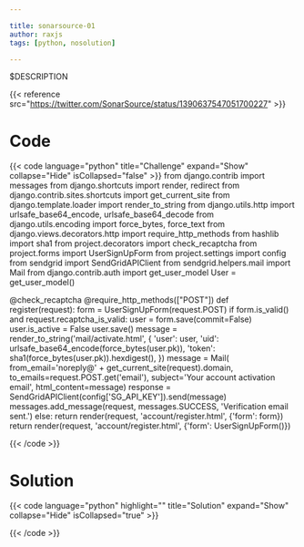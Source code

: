 ```yaml
---

title: sonarsource-01
author: raxjs
tags: [python, nosolution]

---
```


$DESCRIPTION

<!--more-->
{{< reference src="https://twitter.com/SonarSource/status/1390637547051700227" >}}

# Code
{{< code language="python"  title="Challenge" expand="Show" collapse="Hide" isCollapsed="false" >}}
from django.contrib import messages
from django.shortcuts import render, redirect
from django.contrib.sites.shortcuts import get_current_site
from django.template.loader import render_to_string
from django.utils.http import urlsafe_base64_encode, urlsafe_base64_decode
from django.utils.encoding import force_bytes, force_text
from django.views.decorators.http import require_http_methods
from hashlib import sha1
from project.decorators import check_recaptcha
from project.forms import UserSignUpForm
from project.settings import config
from sendgrid import SendGridAPIClient
from sendgrid.helpers.mail import Mail
from django.contrib.auth import get_user_model
User = get_user_model()

@check_recaptcha
@require_http_methods(["POST"])
def register(request):
    form = UserSignUpForm(request.POST)
    if form.is_valid() and request.recaptcha_is_valid:
        user = form.save(commit=False)
        user.is_active = False
        user.save()
        message = render_to_string('mail/activate.html', {
            'user': user,
            'uid': urlsafe_base64_encode(force_bytes(user.pk)),
            'token': sha1(force_bytes(user.pk)).hexdigest(),
        })
        message = Mail(
            from_email='noreply@' + get_current_site(request).domain,
            to_emails=request.POST.get('email'),
            subject='Your account activation email',
            html_content=message)
        response = SendGridAPIClient(config['SG_API_KEY']).send(message)
        messages.add_message(request, messages.SUCCESS, 'Verification email sent.')
    else:
        return render(request, 'account/register.html', {'form': form})
    return render(request, 'account/register.html', {'form': UserSignUpForm()})

{{< /code >}}

# Solution
{{< code language="python" highlight="" title="Solution" expand="Show" collapse="Hide" isCollapsed="true" >}}

{{< /code >}}